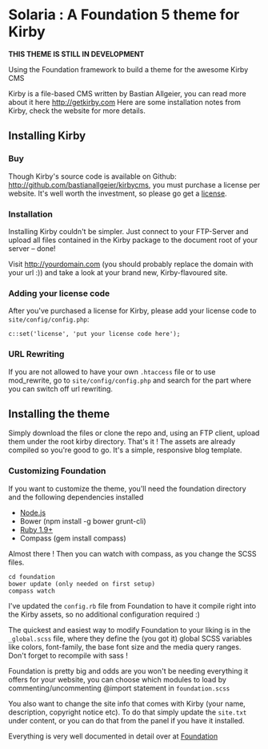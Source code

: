 Solaria : A Foundation 5 theme for Kirby
================


__THIS THEME IS STILL IN DEVELOPMENT__

Using the Foundation framework to build a theme for the awesome Kirby CMS

Kirby is a file-based CMS written by Bastian Allgeier, you can read more about it here <http://getkirby.com>
Here are some installation notes from Kirby, check the website for more details.

## Installing Kirby

### Buy

Though Kirby's source code is available on Github: <http://github.com/bastianallgeier/kirbycms>, you must purchase a license per website. It's well worth the investment, so please go get a [license](http://getkirby.com/buy).


### Installation

Installing Kirby couldn't be simpler. Just connect to your FTP-Server and upload all files contained in the Kirby package to the document root of your server – done!

Visit <http://yourdomain.com> (you should probably replace the domain with your url :)) and take a look at your brand new, Kirby-flavoured site.


### Adding your license code

After you've purchased a license for Kirby, please add your license code to `site/config/config.php`:

    c::set('license', 'put your license code here');


### URL Rewriting

If you are not allowed to have your own `.htaccess` file or to use mod_rewrite, go to `site/config/config.php` and search for the part where you can switch off url rewriting. 

## Installing the theme

Simply download the files or clone the repo and, using an FTP client, upload them under the root kirby directory. That's it !
The assets are already compiled so you're good to go. It's a simple, responsive blog template.

### Customizing Foundation

If you want to customize the theme, you'll need the foundation directory and the following dependencies installed

- [Node.js](http://nodejs.org/download/)
- Bower (npm install -g bower grunt-cli)
- [Ruby 1.9+](https://www.ruby-lang.org/en/downloads/)
- Compass (gem install compass)

Almost there ! Then you can watch with compass, as you change the SCSS files. 

    cd foundation
    bower update (only needed on first setup)
    compass watch

I've updated the `config.rb` file from Foundation to have it compile right into the Kirby assets, so no additional configuration required :)

The quickest and easiest way to modify Foundation to your liking is in the `_global.scss` file, where they define the (you got it) global SCSS variables like colors, font-family, the base font size and the media query ranges. Don't forget to recompile with sass !

Foundation is pretty big and odds are you won't be needing everything it offers for your website, you can choose which modules to load by commenting/uncommenting @import statement in `foundation.scss`

You also want to change the site info that comes with Kirby (your name, description, copyright notice etc). To do that simply update the `site.txt` under content, or you can do that from the panel if you have it installed.

Everything is very well documented in detail over at [Foundation](http://foundation.zurb.com/docs/)
